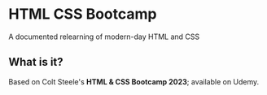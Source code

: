 # HTML CSS Bootcamp
A documented relearning of modern-day HTML and CSS

## What is it?
Based on Colt Steele's <b>HTML & CSS Bootcamp 2023</b>; available on Udemy.
